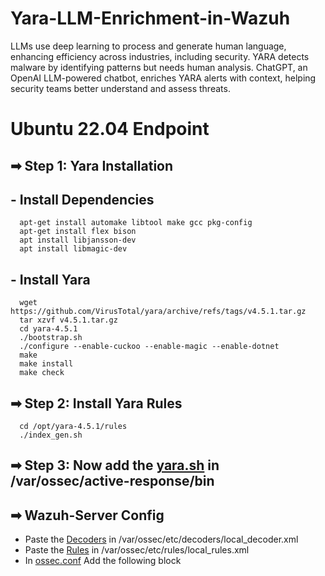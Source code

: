# Yara-LLM-Enrichment-in-Wazuh
LLMs use deep learning to process and generate human language, enhancing efficiency across industries, including security. YARA detects malware by identifying patterns but needs human analysis. ChatGPT, an OpenAI LLM-powered chatbot, enriches YARA alerts with context, helping security teams better understand and assess threats.

# Ubuntu 22.04 Endpoint
## ➡ Step 1: Yara Installation
   ## - Install Dependencies
      
      apt-get install automake libtool make gcc pkg-config
      apt-get install flex bison
      apt install libjansson-dev
      apt install libmagic-dev
      
  ## - Install Yara
      
      wget https://github.com/VirusTotal/yara/archive/refs/tags/v4.5.1.tar.gz
      tar xzvf v4.5.1.tar.gz
      cd yara-4.5.1
      ./bootstrap.sh
      ./configure --enable-cuckoo --enable-magic --enable-dotnet
      make
      make install
      make check
      

## ➡ Step 2: Install Yara Rules
      cd /opt/yara-4.5.1/rules
      ./index_gen.sh

## ➡ Step 3: Now add the [yara.sh](https://github.com/effaaykhan/LLM-Enrichment-in-Wazuh-Alerts/blob/main/yara.sh) in /var/ossec/active-response/bin

## ➡ Wazuh-Server Config
   - Paste the [Decoders](https://github.com/effaaykhan/LLM-Enrichment-in-Wazuh-Alerts/blob/main/local_decoder.xml) in /var/ossec/etc/decoders/local_decoder.xml
   - Paste the [Rules](https://github.com/effaaykhan/LLM-Enrichment-in-Wazuh-Alerts/blob/main/local_rules.xml) in /var/ossec/etc/rules/local_rules.xml
   - In [ossec.conf](https://github.com/effaaykhan/LLM-Enrichment-in-Wazuh-Alerts/blob/main/ossec.conf) Add the following block

